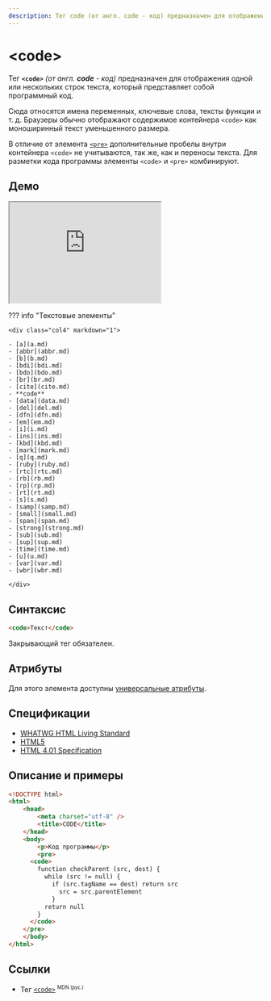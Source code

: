 ```yaml
---
description: Тег code (от англ. code - код) предназначен для отображения одной или нескольких строк текста, который представляет собой программный код
---
```


# &lt;code&gt;

Тег **`<code>`** _(от англ. **code** - код)_ предназначен для отображения одной или нескольких строк текста, который представляет собой программный код.

Сюда относятся имена переменных, ключевые слова, тексты функции и т. д. Браузеры обычно отображают содержимое контейнера `<code>` как моноширинный текст уменьшенного размера.

В отличие от элемента [`<pre>`](pre.md) дополнительные пробелы внутри контейнера `<code>` не учитываются, так же, как и переносы текста. Для разметки кода программы элементы `<code>` и `<pre>` комбинируют.

## Демо

<iframe class="interactive is-tabbed-shorter-height" height="200" src="https://interactive-examples.mdn.mozilla.net/pages/tabbed/code.html" title="MDN Web Docs Interactive Example" loading="lazy" data-readystate="complete"></iframe>

??? info "Текстовые элементы"

    <div class="col4" markdown="1">

    - [a](a.md)
    - [abbr](abbr.md)
    - [b](b.md)
    - [bdi](bdi.md)
    - [bdo](bdo.md)
    - [br](br.md)
    - [cite](cite.md)
    - **code**
    - [data](data.md)
    - [del](del.md)
    - [dfn](dfn.md)
    - [em](em.md)
    - [i](i.md)
    - [ins](ins.md)
    - [kbd](kbd.md)
    - [mark](mark.md)
    - [q](q.md)
    - [ruby](ruby.md)
    - [rtc](rtc.md)
    - [rb](rb.md)
    - [rp](rp.md)
    - [rt](rt.md)
    - [s](s.md)
    - [samp](samp.md)
    - [small](small.md)
    - [span](span.md)
    - [strong](strong.md)
    - [sub](sub.md)
    - [sup](sup.md)
    - [time](time.md)
    - [u](u.md)
    - [var](var.md)
    - [wbr](wbr.md)

    </div>

## Синтаксис

```html
<code>Текст</code>
```

Закрывающий тег обязателен.

## Атрибуты

Для этого элемента доступны [универсальные атрибуты](uni-attr.md).

## Спецификации

-   [WHATWG HTML Living Standard](https://html.spec.whatwg.org/multipage/semantics.html#the-code-element)
-   [HTML5](http://www.w3.org/TR/html5/text-level-semantics.html#the-code-element)
-   [HTML 4.01 Specification](http://www.w3.org/TR/html401/struct/text.html#h-9.2.1)

## Описание и примеры

```html
<!DOCTYPE html>
<html>
    <head>
        <meta charset="utf-8" />
        <title>CODE</title>
    </head>
    <body>
        <p>Код программы</p>
        <pre>
	  <code>
		function checkParent (src, dest) {
		  while (src != null) {
			if (src.tagName == dest) return src
		      src = src.parentElement
			}
		  return null
		}
	  </code>
	</pre>
    </body>
</html>
```

## Ссылки

-   Тег [`<code>`](https://developer.mozilla.org/ru/docs/Web/HTML/Element/code) <sup><small>MDN (рус.)</small></sup>
